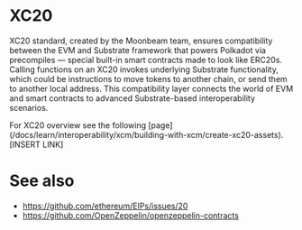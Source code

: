 # XC20

XC20 standard, created by the Moonbeam team, ensures compatibility between the EVM and Substrate framework that powers Polkadot via precompiles — special built-in smart contracts made to look like ERC20s. Calling functions on an XC20 invokes underlying Substrate functionality, which could be instructions to move tokens to another chain, or send them to another local address. This compatibility layer connects the world of EVM and smart contracts to advanced Substrate-based interoperability scenarios.

For XC20 overview see the following [page] (/docs/learn/interoperability/xcm/building-with-xcm/create-xc20-assets). [INSERT LINK]

# See also

- https://github.com/ethereum/EIPs/issues/20
- https://github.com/OpenZeppelin/openzeppelin-contracts
